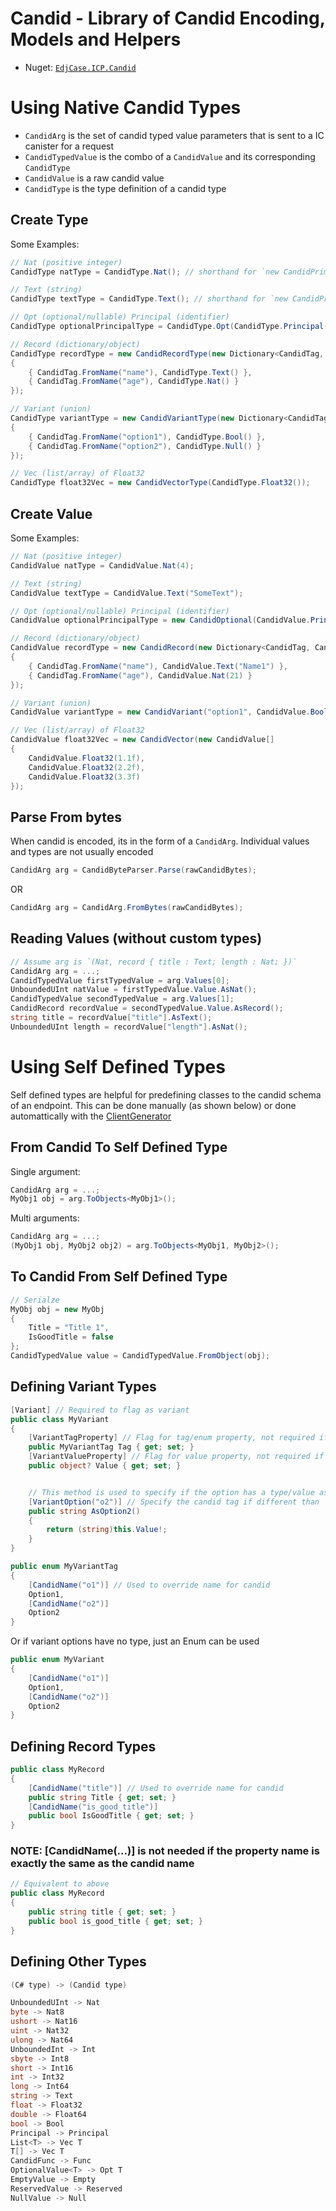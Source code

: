 # Candid - Library of Candid Encoding, Models and Helpers

- Nuget: [`EdjCase.ICP.Candid`](https://www.nuget.org/packages/EdjCase.ICP.Candid)

# Using Native Candid Types

- `CandidArg` is the set of candid typed value parameters that is sent to a IC canister for a request
- `CandidTypedValue` is the combo of a `CandidValue` and its corresponding `CandidType`
- `CandidValue` is a raw candid value
- `CandidType` is the type definition of a candid type

## Create Type

Some Examples:

```cs
// Nat (positive integer)
CandidType natType = CandidType.Nat(); // shorthand for `new CandidPrimitiveType(PrimitiveType.Nat)`

// Text (string)
CandidType textType = CandidType.Text(); // shorthand for `new CandidPrimitiveType(PrimitiveType.Text)`

// Opt (optional/nullable) Principal (identifier)
CandidType optionalPrincipalType = CandidType.Opt(CandidType.Principal());

// Record (dictionary/object)
CandidType recordType = new CandidRecordType(new Dictionary<CandidTag, CandidType>
{
    { CandidTag.FromName("name"), CandidType.Text() },
    { CandidTag.FromName("age"), CandidType.Nat() }
});

// Variant (union)
CandidType variantType = new CandidVariantType(new Dictionary<CandidTag, CandidType>
{
    { CandidTag.FromName("option1"), CandidType.Bool() },
    { CandidTag.FromName("option2"), CandidType.Null() }
});

// Vec (list/array) of Float32
CandidType float32Vec = new CandidVectorType(CandidType.Float32());
```

## Create Value

Some Examples:

```cs
// Nat (positive integer)
CandidValue natType = CandidValue.Nat(4);

// Text (string)
CandidValue textType = CandidValue.Text("SomeText");

// Opt (optional/nullable) Principal (identifier)
CandidValue optionalPrincipalType = new CandidOptional(CandidValue.Principal(Principal.Anonymous()));

// Record (dictionary/object)
CandidValue recordType = new CandidRecord(new Dictionary<CandidTag, CandidValue>
{
    { CandidTag.FromName("name"), CandidValue.Text("Name1") },
    { CandidTag.FromName("age"), CandidValue.Nat(21) }
});

// Variant (union)
CandidValue variantType = new CandidVariant("option1", CandidValue.Bool(true));

// Vec (list/array) of Float32
CandidValue float32Vec = new CandidVector(new CandidValue[]
{
    CandidValue.Float32(1.1f),
    CandidValue.Float32(2.2f),
    CandidValue.Float32(3.3f)
});
```

## Parse From bytes

When candid is encoded, its in the form of a `CandidArg`. Individual values and types are not usually encoded

```cs
CandidArg arg = CandidByteParser.Parse(rawCandidBytes);
```

OR

```cs
CandidArg arg = CandidArg.FromBytes(rawCandidBytes);
```

## Reading Values (without custom types)

```cs
// Assume arg is `(Nat, record { title : Text; length : Nat; })`
CandidArg arg = ...;
CandidTypedValue firstTypedValue = arg.Values[0];
UnboundedUInt natValue = firstTypedValue.Value.AsNat();
CandidTypedValue secondTypedValue = arg.Values[1];
CandidRecord recordValue = secondTypedValue.Value.AsRecord();
string title = recordValue["title"].AsText();
UnboundedUInt length = recordValue["length"].AsNat();
```

# Using Self Defined Types

Self defined types are helpful for predefining classes to the candid schema of an endpoint. This can be done manually (as shown below) or done automattically with the [ClientGenerator](../ClientGenerator/README.md)

## From Candid To Self Defined Type

Single argument:

```cs
CandidArg arg = ...;
MyObj1 obj = arg.ToObjects<MyObj1>();
```

Multi arguments:

```cs
CandidArg arg = ...;
(MyObj1 obj, MyObj2 obj2) = arg.ToObjects<MyObj1, MyObj2>();
```

## To Candid From Self Defined Type

```cs
// Serialze
MyObj obj = new MyObj
{
    Title = "Title 1",
    IsGoodTitle = false
};
CandidTypedValue value = CandidTypedValue.FromObject(obj);
```

## Defining Variant Types

```cs
[Variant] // Required to flag as variant
public class MyVariant
{
	[VariantTagProperty] // Flag for tag/enum property, not required if name is `Tag`
	public MyVariantTag Tag { get; set; }
	[VariantValueProperty] // Flag for value property, not required if name is `Value`
	public object? Value { get; set; }


	// This method is used to specify if the option has a type/value associated
	[VariantOption("o2")] // Specify the candid tag if different than 'As{CandidTag}' like 'Option2' here
	public string AsOption2()
	{
		return (string)this.Value!;
	}
}

public enum MyVariantTag
{
    [CandidName("o1")] // Used to override name for candid
    Option1,
    [CandidName("o2")]
    Option2
}
```

Or if variant options have no type, just an Enum can be used

```cs
public enum MyVariant
{
    [CandidName("o1")]
    Option1,
    [CandidName("o2")]
    Option2
}
```

## Defining Record Types

```cs
public class MyRecord
{
    [CandidName("title")] // Used to override name for candid
    public string Title { get; set; }
    [CandidName("is_good_title")]
    public bool IsGoodTitle { get; set; }
}
```

### NOTE: [CandidName(...)] is not needed if the property name is exactly the same as the candid name

```cs
// Equivalent to above
public class MyRecord
{
    public string title { get; set; }
    public bool is_good_title { get; set; }
}
```

## Defining Other Types

```cs
(C# type) -> (Candid type)

UnboundedUInt -> Nat
byte -> Nat8
ushort -> Nat16
uint -> Nat32
ulong -> Nat64
UnboundedInt -> Int
sbyte -> Int8
short -> Int16
int -> Int32
long -> Int64
string -> Text
float -> Float32
double -> Float64
bool -> Bool
Principal -> Principal
List<T> -> Vec T
T[] -> Vec T
CandidFunc -> Func
OptionalValue<T> -> Opt T
EmptyValue -> Empty
ReservedValue -> Reserved
NullValue -> Null
```